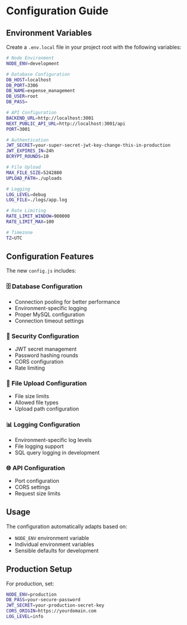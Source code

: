 # Configuration Guide

## Environment Variables

Create a `.env.local` file in your project root with the following variables:

```bash
# Node Environment
NODE_ENV=development

# Database Configuration
DB_HOST=localhost
DB_PORT=3306
DB_NAME=expense_management
DB_USER=root
DB_PASS=

# API Configuration
BACKEND_URL=http://localhost:3001
NEXT_PUBLIC_API_URL=http://localhost:3001/api
PORT=3001

# Authentication
JWT_SECRET=your-super-secret-jwt-key-change-this-in-production
JWT_EXPIRES_IN=24h
BCRYPT_ROUNDS=10

# File Upload
MAX_FILE_SIZE=5242880
UPLOAD_PATH=./uploads

# Logging
LOG_LEVEL=debug
LOG_FILE=./logs/app.log

# Rate Limiting
RATE_LIMIT_WINDOW=900000
RATE_LIMIT_MAX=100

# Timezone
TZ=UTC
```

## Configuration Features

The new `config.js` includes:

### 🗄️ Database Configuration
- Connection pooling for better performance
- Environment-specific logging
- Proper MySQL configuration
- Connection timeout settings

### 🔐 Security Configuration
- JWT secret management
- Password hashing rounds
- CORS configuration
- Rate limiting

### 📁 File Upload Configuration
- File size limits
- Allowed file types
- Upload path configuration

### 📊 Logging Configuration
- Environment-specific log levels
- File logging support
- SQL query logging in development

### 🌐 API Configuration
- Port configuration
- CORS settings
- Request size limits

## Usage

The configuration automatically adapts based on:
- `NODE_ENV` environment variable
- Individual environment variables
- Sensible defaults for development

## Production Setup

For production, set:
```bash
NODE_ENV=production
DB_PASS=your-secure-password
JWT_SECRET=your-production-secret-key
CORS_ORIGIN=https://yourdomain.com
LOG_LEVEL=info
```
